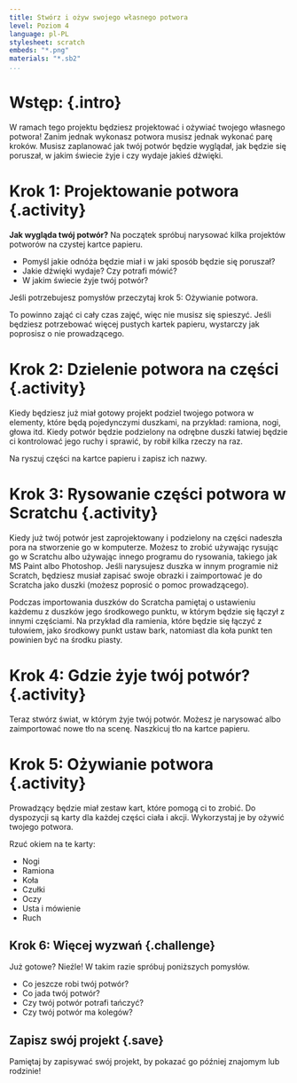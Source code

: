 ```yaml
---
title: Stwórz i ożyw swojego własnego potwora
level: Poziom 4
language: pl-PL
stylesheet: scratch
embeds: "*.png"
materials: "*.sb2"
...
```


# Wstęp: {.intro}

W ramach tego projektu będziesz projektować i ożywiać twojego własnego potwora! Zanim jednak wykonasz potwora musisz jednak wykonać parę kroków. Musisz zaplanować jak twój potwór będzie wyglądał, jak będzie się poruszał, w jakim świecie żyje i czy wydaje jakieś dźwięki.

# **Krok 1:** Projektowanie potwora {.activity}

**Jak wygląda twój potwór?** Na początek spróbuj narysować kilka projektów potworów na czystej kartce papieru.

+ Pomyśl jakie odnóża będzie miał i w jaki sposób będzie się poruszał?
+ Jakie dźwięki wydaje? Czy potrafi mówić?
+ W jakim świecie żyje twój potwór?

Jeśli potrzebujesz pomysłów przeczytaj krok 5: Ożywianie potwora.


To powinno zająć ci cały czas zajęć, więc nie musisz się spieszyć. Jeśli będziesz potrzebować więcej pustych kartek papieru, wystarczy jak poprosisz o nie prowadzącego.

# **Krok 2:** Dzielenie potwora na części {.activity}

Kiedy będziesz już miał gotowy projekt podziel twojego potwora w elementy, które będą pojedynczymi duszkami, na przykład: ramiona, nogi, głowa itd. Kiedy potwór będzie podzielony na odrębne duszki łatwiej będzie ci kontrolować jego ruchy i sprawić, by robił kilka rzeczy na raz.

Na ryszuj części na kartce papieru i zapisz ich nazwy.

# **Krok 3:** Rysowanie części potwora w Scratchu {.activity}

Kiedy już twój potwór jest zaprojektowany i podzielony na części nadeszła pora na stworzenie go w komputerze. Możesz to zrobić używając rysując go w Scratchu albo używając innego programu do rysowania, takiego jak MS Paint albo Photoshop. Jeśli narysujesz duszka w innym programie niż Scratch, będziesz musiał zapisać swoje obrazki i zaimportować je do Scratcha jako duszki (możesz poprosić o pomoc prowadzącego).

Podczas importowania duszków do Scratcha pamiętaj o ustawieniu każdemu z duszków jego środkowego punktu, w którym będzie się łączył z innymi częściami. Na przykład dla ramienia, które będzie się łączyć z tułowiem, jako środkowy punkt ustaw bark, natomiast dla koła punkt ten powinien być na środku piasty.

# **Krok 4:** Gdzie żyje twój potwór? {.activity}

Teraz stwórz świat, w którym żyje twój potwór. Możesz je narysować albo zaimportować nowe tło na scenę. Naszkicuj tło na kartce papieru.

# **Krok 5:** Ożywianie potwora {.activity}

Prowadzący będzie miał zestaw kart, które pomogą ci to zrobić. Do dyspozycji są karty dla każdej części ciała i akcji. Wykorzystaj je by ożywić twojego potwora.

Rzuć okiem na te karty:

* Nogi
* Ramiona
* Koła
* Czułki
* Oczy
* Usta i mówienie
* Ruch

## **Krok 6:** Więcej wyzwań {.challenge}

Już gotowe? Nieźle! W takim razie spróbuj poniższych pomysłów.

+ Co jeszcze robi twój potwór?
+ Co jada twój potwór?
+ Czy twój potwór potrafi tańczyć?
+ Czy twój potwór ma kolegów?

## Zapisz swój projekt {.save}

Pamiętaj by zapisywać swój projekt, by pokazać go później znajomym lub rodzinie!
